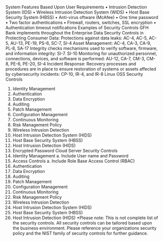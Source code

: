 System Features Based Upon User Requirements
•	Intrusion Detection System (IDS)
•	Wireless Intrusion Detection System (WIDS)
•	Host Base Security System (HBSS)
•	Anti-virus oftware (McAfee) 
•	One time password
•	Two factor authentications
•	Firewall, routers, switches, SSL encryption
•	Authentication timeout notifications
Examples of Security Controls GFH Bank implements throughout the Enterprise
Data Security Controls in Protecting Consumer Data: 
Protections against data leaks: AC-4, AC-5, AC-5, AU-13, PE-19, PS-6, SC-7, SI-4
Asset Management: AC-4, CA-3, CA-9, PL-8, SA-17
Integrity checks mechanisms used to verify software, firmware, and information integrity: SI-7. SI-10
Monitoring for unauthorized personnel, connections, devices, and software is performed: AU-12, CA-7, CM-3, CM-8, PE-6, PE-20, SI-4
Incident Response: Recovery processes and procedures are in place to ensure restoration of systems or assets affected by cybersecurity incidents:  CP-10, IR-4, and IR-8
 Linux OSS Security Controls
1.	Identity Management
2.	Authentication
3.	Data Encryption
4.	Auditing
5.	Patch Management
6.	Configuration Management
7.	Continuous Monitoring
8.	Risk Management Policy
9.	Wireless Intrusion Detection
10.	Host Intrusion Detection System (HIDS)
11.	Host Base Security System (HBSS)
12.	Host Intrusion Detection (HIDS)
13.	Encrypted Password
Cloud Server Security Controls
1.	Identity Management
a.	Include User name and Password
2.	Access Controls
a.	Include Role Base Access Control (RBAC)
3.	Authentication
4.	Data Encryption
5.	Auditing
6.	Patch Management
7.	Configuration Management
8.	Continuous Monitoring
9.	Risk Management Policy
10.	Wireless Intrusion Detection
11.	Host Intrusion Detection System (HIDS)
12.	Host Base Security System (HBSS)
13.	Host Intrusion Detection (HIDS)
*Please note: This is not complete list of the security controls. All security controls can be tailored based upon the business environment. Please reference your organizations security policy and the NIST family of security controls for further guidance. 
